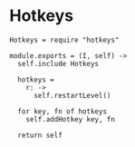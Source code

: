Hotkeys
=======

    Hotkeys = require "hotkeys"

    module.exports = (I, self) ->
      self.include Hotkeys

      hotkeys =
        r: ->
          self.restartLevel()
      
      for key, fn of hotkeys
        self.addHotkey key, fn
      
      return self